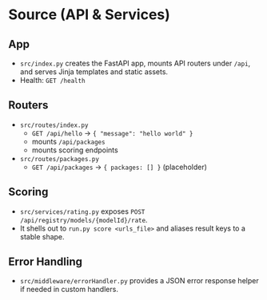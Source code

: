 # Source (API & Services)

## App

- `src/index.py` creates the FastAPI app, mounts API routers under `/api`, and serves Jinja templates and static assets.
- Health: `GET /health`

## Routers

- `src/routes/index.py`
  - `GET /api/hello` -> `{ "message": "hello world" }`
  - mounts `/api/packages`
  - mounts scoring endpoints
- `src/routes/packages.py`
  - `GET /api/packages` -> `{ packages: [] }` (placeholder)

## Scoring

- `src/services/rating.py` exposes `POST /api/registry/models/{modelId}/rate`.
- It shells out to `run.py score <urls_file>` and aliases result keys to a stable shape.

## Error Handling

- `src/middleware/errorHandler.py` provides a JSON error response helper if needed in custom handlers.
